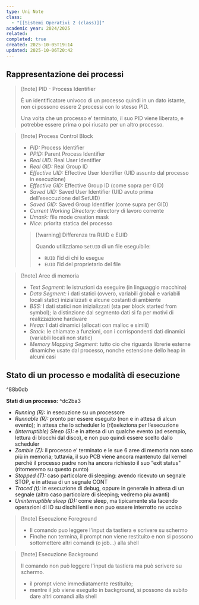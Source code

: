 ```yaml
---
type: Uni Note
class:
  - "[[Sistemi Operativi 2 (class)]]"
academic year: 2024/2025
related:
completed: true
created: 2025-10-05T19:14
updated: 2025-10-06T20:42
---
```

## Rappresentazione dei processi

>[!note] PID - Process Identifier
>
>È un identificatore univoco di un processo quindi in un dato istante, non ci possono essere 2 processi con lo stesso PID.
>
>Una volta che un processo e’ terminato, il suo PID viene liberato, e potrebbe essere prima o poi riusato per un altro processo.

>[!note] Process Control Block
>
>- *PID:* Process Identifier
>- *PPID:* Parent Process Identifier
>- *Real UID:* Real User Identifier
>- *Real GID:* Real Group ID
>- *Effective UID:* Effective User Identifier (UID assunto dal processo in esecuzione)
>- *Effective GID:* Effective Group ID (come sopra per GID)
>- *Saved UID:* Saved User Identifier (UID avuto prima dell’eseccuzione del SetUID)
>- *Saved GID:* Saved Group Identifier (come supra per GID)
>- *Current Working Directory:* directory di lavoro corrente
>- *Umask:* file mode creation mask
>- *Nice:* priorita statica del processo
>  
>>[!warning] Differenza tra RUID e EUID
>>
>>Quando utilizziamo `SetUID` di un file eseguibile:
>>- `RUID` l’id di chi lo esegue
>>- `EUID` l’id del proprietario del file

>[!note] Aree di memoria
>- *Text Segment:* le istruzioni da eseguire (in linguaggio macchina)
>- *Data Segment:* i dati statici (ovvero, variabili globali e variabili locali static) inizializzati e alcune costanti di ambiente
>- *BSS:* I dati statici non inizializzati (sta per block started from symbol); la distinzione dal segmento dati si fa per motivi di realizzazione hardware
>- *Heap:* I dati dinamici (allocati con malloc e simili)
>- *Stack:* le chiamate a funzioni, con i corrispondenti dati dinamici (variabili locali non static)
>- *Memory Mapping Segment:* tutto cio che riguarda librerie esterne dinamiche usate dal processo, nonche estensione dello heap in alcuni casi

## Stato di un processo e modalità di esecuzione

^88b0db

**Stati di un processo:** ^dc2ba3
- *Running (R):* in esecuzione su un processore
- *Runnable (R):* pronto per essere eseguito (non e in attesa di alcun evento); in attesa che lo scheduler lo (ri)seleziona per l’esecuzione
- *(Interruptible) Sleep (S):* e in attesa di un qualche evento (ad esempio, lettura di blocchi dal disco), e non puo quindi essere scelto dallo scheduler
- *Zombie (Z):* il processo e’ terminato e le sue 6 aree di memoria non sono più in memoria; tuttavia, il suo PCB viene ancora mantenuto dal kernel perché il processo padre non ha ancora richiesto il suo “exit status" (ritorneremo su questo punto)
- *Stopped (T):* caso particolare di sleeping: avendo ricevuto un segnale STOP, e in attesa di un segnale CONT
- *Traced (t):* in esecuzione di debug, oppure in generale in attesa di un segnale (altro caso particolare di sleeping; vedremo piu avanti)
- *Uninterruptible sleep (D):* come sleep, ma tipicamente sta facendo operazioni di IO su dischi lenti e non puo essere interrotto ne ucciso

>[!note] Esecuzione Foreground
>- Il comando puo leggere l'input da tastiera e scrivere su schermo
>- Finche non termina, il prompt non viene restituito e non si possono sottomettere altri comandi (o job...) alla shell

>[!note] Esecuzione Background
>
>Il comando non può leggere l'input da tastiera ma può scrivere su schermo.
>- il prompt viene immediatamente restituito;
>- mentre il job viene eseguito in background, si possono da subito dare altri comandi alla shell

